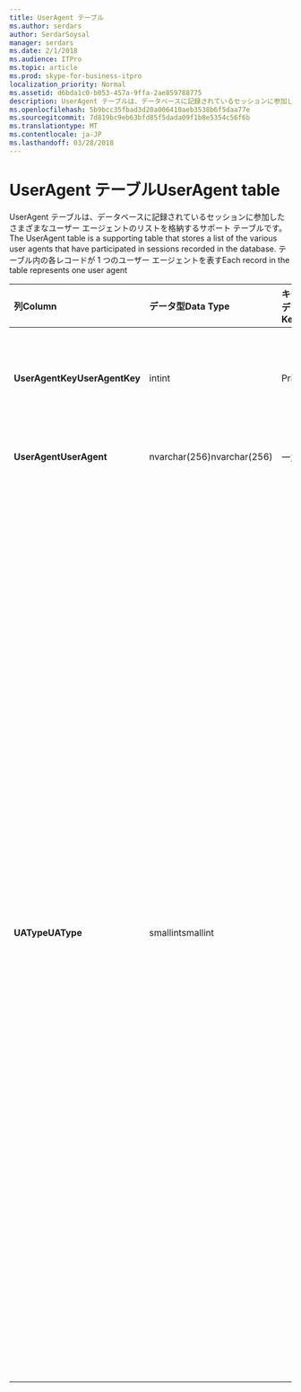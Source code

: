 ```yaml
---
title: UserAgent テーブル
ms.author: serdars
author: SerdarSoysal
manager: serdars
ms.date: 2/1/2018
ms.audience: ITPro
ms.topic: article
ms.prod: skype-for-business-itpro
localization_priority: Normal
ms.assetid: d6bda1c0-b053-457a-9ffa-2ae859788775
description: UserAgent テーブルは、データベースに記録されているセッションに参加したさまざまなユーザー エージェントのリストを格納するサポート テーブルです。 テーブル内の各レコードが 1 つのユーザー エージェントを表す
ms.openlocfilehash: 5b9bcc35fbad3d20a006410aeb3538b6f5daa77e
ms.sourcegitcommit: 7d819bc9eb63bfd85f5dada09f1b8e5354c56f6b
ms.translationtype: MT
ms.contentlocale: ja-JP
ms.lasthandoff: 03/28/2018
---
```

# <a name="useragent-table"></a><span data-ttu-id="0fe2e-104">UserAgent テーブル</span><span class="sxs-lookup"><span data-stu-id="0fe2e-104">UserAgent table</span></span>
 
<span data-ttu-id="0fe2e-105">UserAgent テーブルは、データベースに記録されているセッションに参加したさまざまなユーザー エージェントのリストを格納するサポート テーブルです。</span><span class="sxs-lookup"><span data-stu-id="0fe2e-105">The UserAgent table is a supporting table that stores a list of the various user agents that have participated in sessions recorded in the database.</span></span> <span data-ttu-id="0fe2e-106">テーブル内の各レコードが 1 つのユーザー エージェントを表す</span><span class="sxs-lookup"><span data-stu-id="0fe2e-106">Each record in the table represents one user agent</span></span>
  
|<span data-ttu-id="0fe2e-107">**列**</span><span class="sxs-lookup"><span data-stu-id="0fe2e-107">**Column**</span></span>|<span data-ttu-id="0fe2e-108">**データ型**</span><span class="sxs-lookup"><span data-stu-id="0fe2e-108">**Data Type**</span></span>|<span data-ttu-id="0fe2e-109">**キーまたはインデックス**</span><span class="sxs-lookup"><span data-stu-id="0fe2e-109">**Key/Index**</span></span>|<span data-ttu-id="0fe2e-110">**詳細**</span><span class="sxs-lookup"><span data-stu-id="0fe2e-110">**Details**</span></span>|
|:-----|:-----|:-----|:-----|
|<span data-ttu-id="0fe2e-111">**UserAgentKey**</span><span class="sxs-lookup"><span data-stu-id="0fe2e-111">**UserAgentKey**</span></span> <br/> |<span data-ttu-id="0fe2e-112">int</span><span class="sxs-lookup"><span data-stu-id="0fe2e-112">int</span></span>  <br/> |<span data-ttu-id="0fe2e-113">Primary</span><span class="sxs-lookup"><span data-stu-id="0fe2e-113">Primary</span></span>  <br/> |<span data-ttu-id="0fe2e-114">このユーザー エージェントを識別する一意の番号です。</span><span class="sxs-lookup"><span data-stu-id="0fe2e-114">Unique number identifying this user agent.</span></span>  <br/> |
|<span data-ttu-id="0fe2e-115">**UserAgent**</span><span class="sxs-lookup"><span data-stu-id="0fe2e-115">**UserAgent**</span></span> <br/> |<span data-ttu-id="0fe2e-116">nvarchar(256)</span><span class="sxs-lookup"><span data-stu-id="0fe2e-116">nvarchar(256)</span></span>  <br/> |<span data-ttu-id="0fe2e-117">一意</span><span class="sxs-lookup"><span data-stu-id="0fe2e-117">Unique</span></span>  <br/> |<span data-ttu-id="0fe2e-118">ユーザー エージェント文字列です。</span><span class="sxs-lookup"><span data-stu-id="0fe2e-118">User Agent string.</span></span>  <br/> |
|<span data-ttu-id="0fe2e-119">**UAType**</span><span class="sxs-lookup"><span data-stu-id="0fe2e-119">**UAType**</span></span> <br/> |<span data-ttu-id="0fe2e-120">smallint</span><span class="sxs-lookup"><span data-stu-id="0fe2e-120">smallint</span></span>  <br/> | <br/> |<span data-ttu-id="0fe2e-121">1 は、仲介サーバーです。</span><span class="sxs-lookup"><span data-stu-id="0fe2e-121">1 is Mediation Server.</span></span>  <br/> <span data-ttu-id="0fe2e-122">2 は、A/V 会議サーバーです。</span><span class="sxs-lookup"><span data-stu-id="0fe2e-122">2 is A/V Conferencing Server.</span></span>  <br/> <span data-ttu-id="0fe2e-123">4 は、ビジネスの Skype です。</span><span class="sxs-lookup"><span data-stu-id="0fe2e-123">4 is Skype for Business.</span></span>  <br/> <span data-ttu-id="0fe2e-124">8 は、IP 電話です。</span><span class="sxs-lookup"><span data-stu-id="0fe2e-124">8 is IP Phone.</span></span>  <br/> <span data-ttu-id="0fe2e-125">16 は、Live Meeting コンソールです。</span><span class="sxs-lookup"><span data-stu-id="0fe2e-125">16 is Live Meeting Console.</span></span>  <br/> <span data-ttu-id="0fe2e-126">32 は、配置検証ツール (DVT) です。</span><span class="sxs-lookup"><span data-stu-id="0fe2e-126">32 is Deployment Validation Tool (DVT).</span></span>  <br/> <span data-ttu-id="0fe2e-127">64 は、Macintosh コンピューターで Skype のビジネス サーバーです。</span><span class="sxs-lookup"><span data-stu-id="0fe2e-127">64 is Skype for Business Server on Macintosh computers.</span></span>  <br/> <span data-ttu-id="0fe2e-128">128 は、ビジネスのサーバーの応答の Skype です。</span><span class="sxs-lookup"><span data-stu-id="0fe2e-128">128 is Skype for Business Server Attendant.</span></span>  <br/> <span data-ttu-id="0fe2e-129">256 は、会議のお知らせサービスです。</span><span class="sxs-lookup"><span data-stu-id="0fe2e-129">256 is Conferencing Announcement service.</span></span>  <br/> <span data-ttu-id="0fe2e-130">512 は、会議の自動応答です。</span><span class="sxs-lookup"><span data-stu-id="0fe2e-130">512 is Conferencing Auto Attendant.</span></span>  <br/> <span data-ttu-id="0fe2e-131">1024 は、応答グループ アプリケーションです。</span><span class="sxs-lookup"><span data-stu-id="0fe2e-131">1024 is Response Group application.</span></span>  <br/> <span data-ttu-id="0fe2e-132">2048 は、外側の音声コントロールです。</span><span class="sxs-lookup"><span data-stu-id="0fe2e-132">2048 is Outside Voice Control.</span></span>  <br/> |
   

